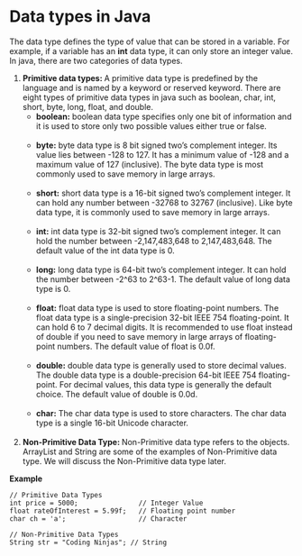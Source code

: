 # **Data types in Java**

The data type defines the type of value that can be stored in a variable. For example, if a variable has an **int** data type, it can only store an integer value. In java, there are two categories of data types.

<ol>
    <li>
        <strong>Primitive data types: </strong>A primitive data type is predefined by the language and is named by a keyword or reserved keyword. There are eight types of primitive data types in java such as boolean, char, int, short, byte, long, float, and double.
        <ul>
            <li>
                <strong>boolean:</strong> boolean data type specifies only one bit of information and it is used to store only two possible values either true or false.
            </li>
            <br>
            <li>
                <strong>byte:</strong> byte data type is 8 bit signed two’s complement integer. Its value lies between -128 to 127. It has a minimum value of -128 and a maximum value of 127 (inclusive). The byte data type is most commonly used to save memory in large arrays.
            </li>
            <br>
            <li>
                <strong>short:</strong> short data type is a 16-bit signed two’s complement integer. It can hold any number between -32768 to 32767 (inclusive). Like byte data type, it is commonly used to save memory in large arrays.
            </li>
            <br>
            <li>
                <strong>int:</strong> int data type is 32-bit signed two’s complement integer. It can hold the number between -2,147,483,648 to 2,147,483,648. The default value of the int data type is 0.
            </li>
            <br>
            <li>
                <strong>long:</strong> long data type is 64-bit two’s complement integer. It can hold the number between -2^63 to 2^63-1. The default value of long data type is 0.
            </li>
            <br>
            <li>
                <strong>float:</strong> float data type is used to store floating-point numbers. The float data type is a single-precision 32-bit IEEE 754 floating-point. It can hold 6 to 7 decimal digits. It is recommended to use float instead of double if you need to save memory in large arrays of floating-point numbers. The default value of float is 0.0f.
            </li>
            <br>
            <li>
                <strong>double:</strong> double data type is generally used to store decimal values. The double data type is a double-precision 64-bit IEEE 754 floating-point. For decimal values, this data type is generally the default choice. The default value of double is 0.0d.
            </li>
            <br>
            <li>
                <strong>char:</strong> The char data type is used to store characters. The char data type is a single 16-bit Unicode character.
            </li>
            <br>
        </ul>
    </li>
    <li>
        <strong>Non-Primitive Data Type: </strong>Non-Primitive data type refers to the objects. ArrayList and String are some of the examples of Non-Primitive data type. We will discuss the Non-Primitive data type later.
    </li>
</ol>


**Example**

    // Primitive Data Types
    int price = 5000;               // Integer Value
    float rateOfInterest = 5.99f;   // Floating point number
    char ch = 'a';                  // Character

    // Non-Primitive Data Types
    String str = "Coding Ninjas"; // String